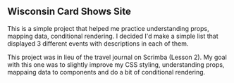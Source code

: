 ## Wisconsin Card Shows Site

This is a simple project that helped me practice understanding props, mapping data, conditional rendering. I decided I'd make a simple list that displayed 3 different events with descriptions in each of them. 

This project was in lieu of the travel journal on Scrimba (Lesson 2). My goal with this one was to slightly improve my CSS styling, understanding props, mappaing data to components and do a bit of conditional rendering. 

